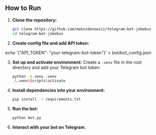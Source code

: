## How to Run

1. **Clone the repository:**

    ```sh
    git clone https://github.com/makszdanowicz/telegram-bot-jobobus
    cd telegram-bot-jobobus
    ```

2. **Create config file and add API token:**

echo '{"API_TOKEN": "your-telegram-bot-token"}' > bot/bot_config.json

3. **Set up and activate environment:**
    Create a `.venv` file in the root directory and add your Telegram bot token:

    ```sh
    python -m venv .venv
    .\.venv\Scripts\activate
    ```
4. **Install dependencies into your environment:**

    ```sh
    pip install -r requirements.txt
    ```

5. **Run the bot:**

    ```sh
    python bot.py
    ```

6. **Interact with your bot on Telegram.**
